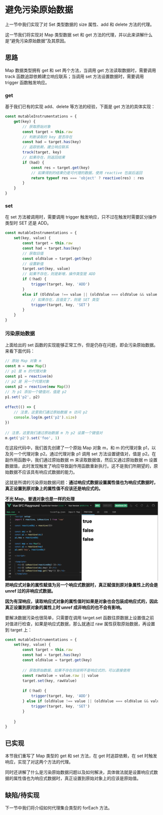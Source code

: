 # 避免污染原始数据
上一节中我们实现了对 Set 类型数据的 size 属性、add 和 delete 方法的代理。

这一节我们将实现对 Map 类型数据 set 和 get 方法的代理，并以此来讲解什么是“避免污染原始数据”及其原因。

## 思路
Map 数据类型拥有 get 和 set 两个方法，当调用 get 方法读取数据时，需要调用 track 函数追踪依赖建立响应联系；当调用 set 方法设置数据时，需要调用 trigger 函数触发响应。

### get
基于我们已有的实现 add、delete 等方法的经验，下面是 get 方法的具体实现：
```js
const mutableInstrumentations = {
    get(key) {
        // 获取原始对象
        const target = this.raw
        // 判断读取的 key 是否存在
        const had = target.has(key)
        // 追踪依赖，建立响应联系
        track(target, key)
        // 如果存在，则返回结果
        if (had) {
            const res = target.get(key)
            // 如果得到的结果仍是可代理的数据，使用 reactive 包装后返回
            return typeof res === 'object' ? reactive(res) : res
        }
    }
}
```

### set
在 set 方法被调用时，需要调用 trigger 触发响应，只不过在触发时需要区分操作类型时 SET 还是 ADD。
```js
const mutableInstrumentations = {
    set(key, value) {
        const target = this.raw
        const had = target.has(key)
        // 获取旧值
        const oldValue = target.get(key)
        // 设置新值
        target.set(key, value)
        // 如果不存在，则是新增，操作类型是 ADD
        if (!had) {
            trigger(target, key, 'ADD')
        }
        else if (OldValue !== value || (oldValue === oldValue && value === value)) {
            // 如果存在，且值变了，则是 SET 类型
            trigger(target, key, 'SET')
        }
    }
}
```

### 污染原始数据
上面给出的 set 函数的实现能够正常工作，但是仍存在问题，即会污染原始数据。来看下面代码：
```js
// 原始 Map 对象 m
const m = new Map()
// p1 是 m 的代理对象
const p1 = reactive(m)
// p2 是 另一个代理对象
const p2 = reactive(new Map())
// 为 p1 添加一个键值对，值是 p2
p1.set('p2', p2)

effect(() => {
    // 注意，这里我们通过原始数据 m 访问 p2
    console.log(m.get('p2').size)
})

// 注意，这里我们通过原始数据 m 为 p2 设置一个键值对
m.get('p2').set('foo', 1)
```
在这段代码中，我们首先创建了一个原始 Map 对象 m，和 m 的代理对象 p1，以及另一个代理对象 p2。通过代理对象 p1 调用 set 方法设置键值对，值是 p2。在副作用函数中，我们通过原始数据 m 来读取数据值，然后又通过原始数据 m 设置数据值，此时发现触发了响应导致副作用函数重新执行。这不是我们所期望的，原始数据不应该具有响应式数据的能力。

这就是所谓的污染原始数据问题：**通过响应式数据设置属性值也为响应式数据时，真正设置到原对象上的属性值不应该还是响应式的。**

**不光 Map，普通对象也是一样的处理**
![alt text](image.png)
**把响应式对象的属性赋值为另一个响应式数据时，真正赋值到原对象属性上的会是 unref 过的非响应式数据。**

**因为有深响应，读取响应式对象的属性值时如果是对象也会包装成响应式的，因此真正设置到原对象的属性上时 unref 成非响应的也不会有影响。**

要解决数据污染也很简单，只需要在调用 target.set 函数往原数据上设置值之前对值进行检查，如果是响应式数据，那么就通过 raw 属性获取原始数据，再设置到 target 上：
```js
const mutableInstrumentations = {
    set(key, value) {
        const target = this.raw
        const had = target.has(key)
        const oldValue = target.get(key)

        // 获取原始数据，如果不存在则说明不是响应式的，可以直接使用
        const rawValue = value.raw || value
        target.set(key, rawValue)

        if (!had) {
            trigger(target, key, 'ADD')
        } else if (oldValue !== value || (oldValue === oldValue && value === value)) {
            trigger(target, key, 'SET')
        }

    }
}
```

## 已实现
本节我们重写了 Map 类型的 get 和 set 方法，在 get 时追踪依赖，在 set 时触发响应，实现了对这两个方法的代理。

同时还讲解了什么是污染原始数据问题以及如何解决，具体做法就是设置响应式数据的属性值也为响应式数据时，真正设置到原始对象上的应该是原始值。

## 缺陷/待实现
下一节中我们将介绍如何代理集合类型的 forEach 方法。